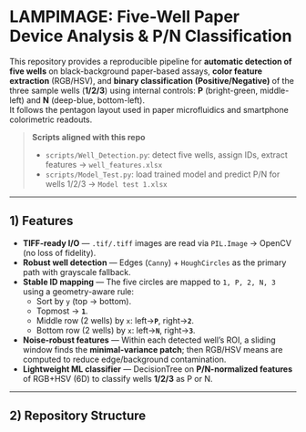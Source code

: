 # LAMPIMAGE: Five-Well Paper Device Analysis & P/N Classification

This repository provides a reproducible pipeline for **automatic detection of five wells** on black-background paper-based assays, **color feature extraction** (RGB/HSV), and **binary classification (Positive/Negative)** of the three sample wells (**1/2/3**) using internal controls: **P** (bright-green, middle-left) and **N** (deep-blue, bottom-left).  
It follows the pentagon layout used in paper microfluidics and smartphone colorimetric readouts.

> **Scripts aligned with this repo**
> - `scripts/Well_Detection.py`: detect five wells, assign IDs, extract features → `well_features.xlsx`
> - `scripts/Model_Test.py`: load trained model and predict P/N for wells 1/2/3 → `Model test 1.xlsx`

---

## 1) Features

- **TIFF-ready I/O** — `.tif/.tiff` images are read via `PIL.Image` → OpenCV (no loss of fidelity).
- **Robust well detection** — Edges (`Canny`) + `HoughCircles` as the primary path with grayscale fallback.
- **Stable ID mapping** — The five circles are mapped to `1, P, 2, N, 3` using a geometry-aware rule:
  - Sort by `y` (top → bottom).  
  - Topmost → **`1`**.  
  - Middle row (2 wells) by `x`: left→**`P`**, right→**`2`**.  
  - Bottom row (2 wells) by `x`: left→**`N`**, right→**`3`**.
- **Noise-robust features** — Within each detected well’s ROI, a sliding window finds the **minimal-variance patch**; then RGB/HSV means are computed to reduce edge/background contamination.
- **Lightweight ML classifier** — DecisionTree on **P/N-normalized features** of RGB+HSV (6D) to classify wells **1/2/3** as P or N.

---

## 2) Repository Structure
